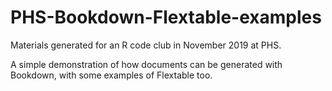 # PHS-Bookdown-Flextable-examples

Materials generated for an R code club in November 2019 at PHS.

A simple demonstration of how documents can be generated with Bookdown,
with some examples of Flextable too.


